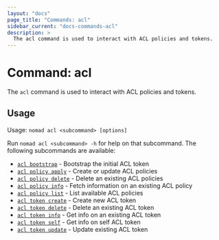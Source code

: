 ```yaml
---
layout: "docs"
page_title: "Commands: acl"
sidebar_current: "docs-commands-acl"
description: >
  The acl command is used to interact with ACL policies and tokens.
---
```


# Command: acl

The `acl` command is used to interact with ACL policies and tokens.

## Usage

Usage: `nomad acl <subcommand> [options]`

Run `nomad acl <subcommand> -h` for help on that subcommand. The following
subcommands are available:

- [`acl bootstrap`][bootstrap] - Bootstrap the initial ACL token
- [`acl policy apply`][policyapply] - Create or update ACL policies
- [`acl policy delete`][policydelete] - Delete an existing ACL policies
- [`acl policy info`][policyinfo] - Fetch information on an existing ACL policy
- [`acl policy list`][policylist] - List available ACL policies
- [`acl token create`][tokencreate] - Create new ACL token
- [`acl token delete`][tokendelete] - Delete an existing ACL token
- [`acl token info`][tokeninfo] - Get info on an existing ACL token
- [`acl token self`][tokenself] - Get info on self ACL token
- [`acl token update`][tokenupdate] - Update existing ACL token

[bootstrap]: /docs/commands/acl/bootstrap.html
[policyapply]: /docs/commands/acl/policy-apply.html
[policydelete]: /docs/commands/acl/policy-delete.html
[policyinfo]: /docs/commands/acl/policy-info.html
[policylist]: /docs/commands/acl/policy-list.html
[tokencreate]: /docs/commands/acl/token-create.html
[tokenupdate]: /docs/commands/acl/token-update.html
[tokendelete]: /docs/commands/acl/token-delete.html
[tokeninfo]: /docs/commands/acl/token-info.html
[tokenself]: /docs/commands/acl/token-self.html
